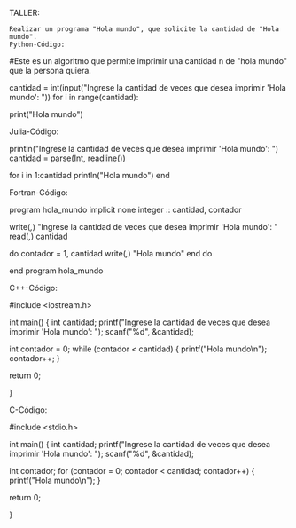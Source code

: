 TALLER:

    Realizar un programa "Hola mundo", que solicite la cantidad de "Hola mundo".
    Python-Código:

#Este es un algoritmo que permite imprimir una cantidad n de "hola mundo" que la persona quiera.

cantidad = int(input("Ingrese la cantidad de veces que desea imprimir 'Hola mundo': "))
for i in range(cantidad):

print("Hola mundo")

Julia-Código:

println("Ingrese la cantidad de veces que desea imprimir 'Hola mundo': ")
cantidad = parse(Int, readline())

for i in 1:cantidad
println("Hola mundo")
end

Fortran-Código:

program hola_mundo
implicit none
integer :: cantidad, contador

write(*,*) "Ingrese la cantidad de veces que desea imprimir 'Hola mundo': "
read(*,*) cantidad

do contador = 1, cantidad
    write(*,*) "Hola mundo"
end do

end program hola_mundo

C++-Código:

#include <iostream.h>

int main()
{
int cantidad;
printf("Ingrese la cantidad de veces que desea imprimir 'Hola mundo': ");
scanf("%d", &cantidad);

int contador = 0;
while (contador < cantidad) {
    printf("Hola mundo\n");
    contador++;
}

return 0;

}

C-Código:

#include <stdio.h>

int main() {
int cantidad;
printf("Ingrese la cantidad de veces que desea imprimir 'Hola mundo': ");
scanf("%d", &cantidad);

int contador;
for (contador = 0; contador < cantidad; contador++) {
    printf("Hola mundo\n");
}

return 0;

}
